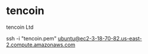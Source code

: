 # tencoin
tencoin Ltd 

ssh -i "tencoin.pem" ubuntu@ec2-3-18-70-82.us-east-2.compute.amazonaws.com


